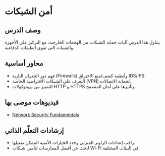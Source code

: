 # أمن الشبكات

## وصف الدرس
يتناول هذا الدرس آليات حماية الشبكات من الهجمات الخارجية، مع التركيز على الأجهزة والتقنيات التي تقوي الطبقات الدفاعية.

## محاور أساسية
- فهم دور الجدران النارية (Firewalls) وأنظمة كشف/منع الاختراق IDS/IPS.
- التعرف على الشبكات الافتراضية الخاصة (VPN) لحماية الاتصالات.
- التمييز بين بروتوكولات HTTP و HTTPS وتأثيرها على أمان المتصفح.

## فيديوهات موصى بها
- [Network Security Fundamentals](https://www.youtube.com/watch?v=0ZP-cmG8BqQ)

## إرشادات التعلّم الذاتي
- راقب إعدادات الراوتر المنزلي وحدد الخيارات الأمنية الممكن تفعيلها.
- ابحث عن أفضل الممارسات لتأمين شبكات Wi-Fi في البيئات المختلفة.
